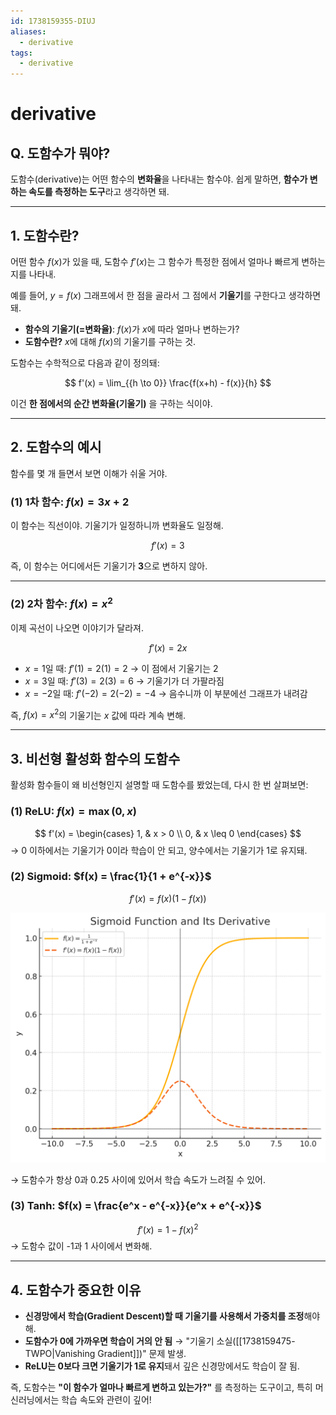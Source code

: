 ```yaml
---
id: 1738159355-DIUJ
aliases:
  - derivative
tags:
  - derivative
---
```


# derivative
## Q. 도함수가 뭐야?
도함수(derivative)는 어떤 함수의 **변화율**을 나타내는 함수야. 쉽게 말하면, **함수가 변하는 속도를 측정하는 도구**라고 생각하면 돼.

---

## 1. **도함수란?**
어떤 함수 $f(x)$가 있을 때, 도함수 $f'(x)$는 그 함수가 특정한 점에서 얼마나 빠르게 변하는지를 나타내. 

예를 들어, $y = f(x)$ 그래프에서 한 점을 골라서 그 점에서 **기울기**를 구한다고 생각하면 돼.

- **함수의 기울기(=변화율)**: $f(x)$가 $x$에 따라 얼마나 변하는가?
- **도함수란?** $x$에 대해 $f(x)$의 기울기를 구하는 것.

도함수는 수학적으로 다음과 같이 정의돼:

$$
f'(x) = \lim_{{h \to 0}} \frac{f(x+h) - f(x)}{h}
$$

이건 **한 점에서의 순간 변화율(기울기)** 을 구하는 식이야.

---

## 2. **도함수의 예시**
함수를 몇 개 들면서 보면 이해가 쉬울 거야.

### (1) **1차 함수: $f(x) = 3x + 2$**
이 함수는 직선이야. 기울기가 일정하니까 변화율도 일정해.

$$
f'(x) = 3
$$

즉, 이 함수는 어디에서든 기울기가 **3**으로 변하지 않아.

---

### (2) **2차 함수: $f(x) = x^2$**
이제 곡선이 나오면 이야기가 달라져.

$$
f'(x) = 2x
$$

- $x = 1$일 때: $f'(1) = 2(1) = 2$ → 이 점에서 기울기는 2
- $x = 3$일 때: $f'(3) = 2(3) = 6$ → 기울기가 더 가팔라짐
- $x = -2$일 때: $f'(-2) = 2(-2) = -4$ → 음수니까 이 부분에선 그래프가 내려감

즉, $f(x) = x^2$의 기울기는 $x$ 값에 따라 계속 변해.

---

## 3. **비선형 활성화 함수의 도함수**
활성화 함수들이 왜 비선형인지 설명할 때 도함수를 봤었는데, 다시 한 번 살펴보면:

### (1) **ReLU: $f(x) = \max(0, x)$**
$$
f'(x) =
\begin{cases} 
1, & x > 0 \\ 
0, & x \leq 0 
\end{cases}
$$
→ 0 이하에서는 기울기가 0이라 학습이 안 되고, 양수에서는 기울기가 1로 유지돼.

### (2) **Sigmoid: $f(x) = \frac{1}{1 + e^{-x}}$**
$$
f'(x) = f(x)(1 - f(x))
$$

![sigmoid.png](assets/imgs/sigmoid.png)

→ 도함수가 항상 0과 0.25 사이에 있어서 학습 속도가 느려질 수 있어.

### (3) **Tanh: $f(x) = \frac{e^x - e^{-x}}{e^x + e^{-x}}$**
$$
f'(x) = 1 - f(x)^2
$$
→ 도함수 값이 -1과 1 사이에서 변화해.

---

## 4. **도함수가 중요한 이유**
- **신경망에서 학습(Gradient Descent)할 때 기울기를 사용해서 가중치를 조정**해야 해.
- **도함수가 0에 가까우면 학습이 거의 안 됨** → "기울기 소실([[1738159475-TWPO|Vanishing Gradient]])" 문제 발생.
- **ReLU는 0보다 크면 기울기가 1로 유지**돼서 깊은 신경망에서도 학습이 잘 됨.

즉, 도함수는 **"이 함수가 얼마나 빠르게 변하고 있는가?"** 를 측정하는 도구이고, 특히 머신러닝에서는 학습 속도와 관련이 깊어!
